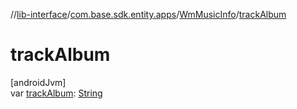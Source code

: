 //[lib-interface](../../../index.md)/[com.base.sdk.entity.apps](../index.md)/[WmMusicInfo](index.md)/[trackAlbum](track-album.md)

# trackAlbum

[androidJvm]\
var [trackAlbum](track-album.md): [String](https://kotlinlang.org/api/latest/jvm/stdlib/kotlin/-string/index.html)
